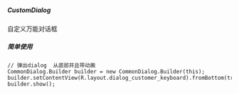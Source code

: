 ##### CustomDialog

自定义万能对话框

##### 简单使用
```
// 弹出dialog  从底部并且带动画
CommonDialog.Builder builder = new CommonDialog.Builder(this);
builder.setContentView(R.layout.dialog_customer_keyboard).fromBottom(true).fullWidth().create();
builder.show();

```
